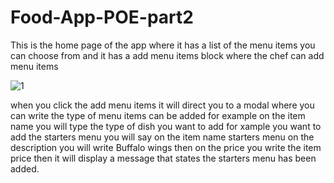 # Food-App-POE-part2
This is the home page of the app where it has a list of the menu items you can choose from and it has a add menu items block where the chef can add menu items

![1](https://github.com/user-attachments/assets/df3bd6e7-1b91-4595-af4c-a9e6f384ddaf)



when you click the add menu items it will direct you to a modal where you can write the type of menu items can be added for example on the item name you will type the type of dish you want to add for xample you want to add the starters menu you will say on the item name starters menu on the description you will write Buffalo wings then on the price you write the item price then it will display a message that states the starters menu has been added.


